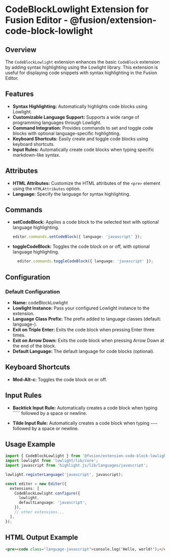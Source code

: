 # CodeBlockLowlight Extension for Fusion Editor - @fusion/extension-code-block-lowlight

## Overview

The `CodeBlockLowlight` extension enhances the basic `CodeBlock` extension by adding syntax highlighting using the Lowlight library. This extension is useful for displaying code snippets with syntax highlighting in the Fusion Editor.

## Features

- **Syntax Highlighting:** Automatically highlights code blocks using Lowlight.
- **Customizable Language Support:** Supports a wide range of programming languages through Lowlight.
- **Command Integration:** Provides commands to set and toggle code blocks with optional language-specific highlighting.
- **Keyboard Shortcuts:** Easily create and toggle code blocks using keyboard shortcuts.
- **Input Rules:** Automatically create code blocks when typing specific markdown-like syntax.

## Attributes

- **HTML Attributes:** Customize the HTML attributes of the `<pre>` element using the `HTMLAttributes` option.
- **Language:** Specify the language for syntax highlighting.

## Commands

- **setCodeBlock:** Applies a code block to the selected text with optional language highlighting.
  ```typescript
  editor.commands.setCodeBlock({ language: 'javascript' });
  ```

- **toggleCodeBlock:** Toggles the code block on or off, with optional language highlighting.
  ```typescript
    editor.commands.toggleCodeBlock({ language: 'javascript' });
  ```

## Configuration

### Default Configuration

- **Name:** codeBlockLowlight
- **Lowlight Instance:** Pass your configured Lowlight instance to the extension.
- **Language Class Prefix:** The prefix added to language classes (default: language-).
- **Exit on Triple Enter:** Exits the code block when pressing Enter three times.
- **Exit on Arrow Down:** Exits the code block when pressing Arrow Down at the end of the block.
- **Default Language:** The default language for code blocks (optional).

## Keyboard Shortcuts

- **Mod-Alt-c:** Toggles the code block on or off.

## Input Rules

- **Backtick Input Rule:** Automatically creates a code block when typing ````` followed by a space or newline.

- **Tilde Input Rule:** Automatically creates a code block when typing `~~~` followed by a space or newline.

## Usage Example

```typescript
import { CodeBlockLowlight } from '@fusion/extension-code-block-lowlight';
import lowlight from 'lowlight/lib/core';
import javascript from 'highlight.js/lib/languages/javascript';

lowlight.registerLanguage('javascript', javascript);

const editor = new Editor({
  extensions: [
    CodeBlockLowlight.configure({
      lowlight,
      defaultLanguage: 'javascript',
    }),
    // other extensions...
  ],
});
```

## HTML Output Example

```html
<pre><code class="language-javascript">console.log('Hello, world!');</code></pre>
```
